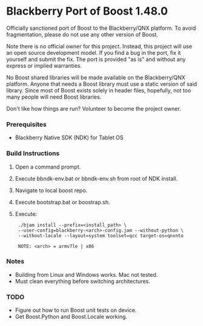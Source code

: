 
# Blackberry Port of Boost 1.48.0

Officially sanctioned port of Boost to the Blackberry/QNX platform. To avoid fragmentation, please do not use any other version of Boost.

Note there is no official owner for this project. Instead, this project will use an open source development model. If you find a bug in the port, fix it yourself and submit the fix. The port is provided "as is" and without any express or implied warranties.

No Boost shared libraries will be made available on the Blackberry/QNX platform. Anyone that needs a Boost library must use a static version of said library. Since most of Boost exists solely in header files, hopefully, not too many people will need Boost libraries.

Don't like how things are run? Volunteer to become the project owner.

### Prerequisites

- Blackberry Native SDK (NDK) for Tablet OS

### Build Instructions

1. Open a command prompt.
2. Execute bbndk-env.bat or bbndk-env.sh from root of NDK install.
3. Navigate to local boost repo.
4. Execute bootstrap.bat or boostrap.sh.
5. Execute:

        ./bjam install --prefix=<install_path> \
        --user-config=blackberry-<arch>-config.jam --without-python \
        --without-locale --layout=system toolset=qcc target-os=qnxnto
        
        NOTE: <arch> = armv7le | x86

### Notes

- Building from Linux and Windows works. Mac not tested.
- Must clean everything before switching architectures.

### TODO

- Figure out how to run Boost unit tests on device.
- Get Boost.Python and Boost.Locale working.
